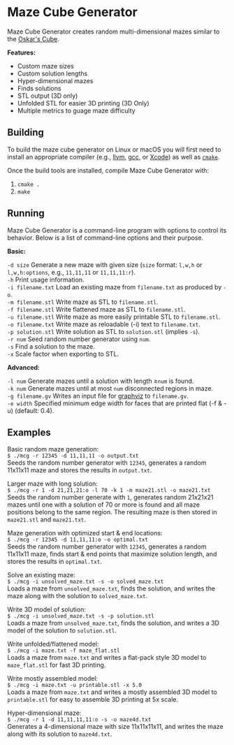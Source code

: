 # Maze Cube Generator

Maze Cube Generator creates random multi-dimensional mazes similar to the
[Oskar's Cube](https://oskarvandeventer.nl/bitsandpieces.html).

**Features:**
 * Custom maze sizes
 * Custom solution lengths
 * Hyper-dimensional mazes
 * Finds solutions
 * STL output (3D only)
 * Unfolded STL for easier 3D printing (3D Only)
 * Multiple metrics to guage maze difficulty

## Building
To build the maze cube generator on Linux or macOS you will first need to
install an appropriate compiler (e.g., [llvm](https://llvm.org/), [gcc](https://gcc.gnu.org/), or [Xcode](https://developer.apple.com/xcode/)) as well as [`cmake`](https://cmake.org/).

Once the build tools are installed, compile Maze Cube Generator with:
 1. `cmake .`
 2. `make`

## Running
Maze Cube Generator is a command-line program with options to control its
behavior.  Below is a list of command-line options and their purpose.

**Basic:**

`-d size` Generate a new maze with given size (`size` format: `l,w,h` or `l,w,h:options`, e.g., `11,11,11` or `11,11,11:r`).<br/>
`-h` Print usage information.<br/>
`-i filename.txt` Load an existing maze from `filename.txt` as produced by `-o`.<br/>
`-m filename.stl` Write maze as STL to `filename.stl`.<br/>
`-f filename.stl` Write flattened maze as STL to `filename.stl`.<br/>
`-u filename.stl` Write maze as more easily printable STL to `filename.stl`.<br/>
`-o filename.txt` Write maze as reloadable (-i) text to `filename.txt`.<br/>
`-p solution.stl` Write solution as STL to `solution.stl` (implies `-s`).<br/>
`-r num` Seed random number generator using `num`.<br/>
`-s` Find a solution to the maze.<br/>
`-x` Scale factor when exporting to STL.<br/>

**Advanced:**

`-l num` Generate mazes until a solution with length &geq;`num` is found.<br/>
`-k num` Generate mazes until at most `num` disconnected regions in maze.<br/>
`-g filename.gv` Writes an input file for [graphviz](https://graphviz.org/) to `filename.gv`.<br/>
`-e width` Specified minimum edge width for faces that are printed flat (-f &
-u) (default: 0.4).

## Examples
Basic random maze generation:<br/>
`$ ./mcg -r 12345 -d 11,11,11 -o output.txt`<br/>
Seeds the random number generator with `12345`, generates a random 11x11x11 maze and stores the results in `output.txt`.

Larger maze with long solution:<br/>
`$ ./mcg -r 1 -d 21,21,21:o -l 70 -k 1 -m maze21.stl -o maze21.txt`<br/>
Seeds the random number generate with `1`, generates random 21x21x21 mazes
until one with a solution of 70 or more is found and all maze positions belong
to the same region.  The resulting maze is then stored in `maze21.stl` and
`maze21.txt`.

Maze generation with optimized start & end locations:<br/>
`$ ./mcg -r 12345 -d 11,11,11:o -o optimal.txt`<br/>
Seeds the random number generator with `12345`, generates a random 11x11x11 maze, finds start & end points that maximize solution length, and stores the results in `optimal.txt`.

Solve an existing maze:<br/>
`$ ./mcg -i unsolved_maze.txt -s -o solved_maze.txt`<br/>
Loads a maze from `unsolved_maze.txt`, finds the solution, and writes the maze
along with the solution to `solved_maze.txt`.

Write 3D model of solution:<br/>
`$ ./mcg -i unsolved_maze.txt -s -p solution.stl`<br/>
Loads a maze from `unsolved_maze.txt`, finds the solution, and writes a 3D
model of the solution to `solution.stl`.

Write unfolded/flattened model:<br/>
`$ ./mcg -i maze.txt -f maze_flat.stl`<br/>
Loads a maze from `maze.txt` and writes a flat-pack style 3D model to
`maze_flat.stl` for fast 3D printing.

Write mostly assembled model:<br/>
`$ ./mcg -i maze.txt -u printable.stl -x 5.0`<br/>
Loads a maze from `maze.txt` and writes a mostly assembled 3D model to
`printable.stl` for easy to assemble 3D printing at 5x scale.

Hyper-dimensional maze:<br/>
`$ ./mcg -r 1 -d 11,11,11,11:o -s -o maze4d.txt`<br/>
Generates a 4-dimensional maze with size 11x11x11x11, and writes the maze
along with its solution to `maze4d.txt`.
